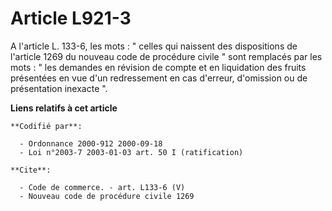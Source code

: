 # Article L921-3

A l'article L. 133-6, les mots : " celles qui naissent des dispositions de l'article 1269 du nouveau code de procédure civile
" sont remplacés par les mots : " les demandes en révision de compte et en liquidation des fruits présentées en vue d'un
redressement en cas d'erreur, d'omission ou de présentation inexacte ".

**Liens relatifs à cet article**

	**Codifié par**:

	  - Ordonnance 2000-912 2000-09-18
	  - Loi n°2003-7 2003-01-03 art. 50 I (ratification)

	**Cite**:

	  - Code de commerce. - art. L133-6 (V)
	  - Nouveau code de procédure civile 1269
